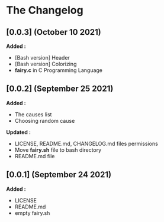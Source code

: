 # The Changelog

## [0.0.3] (October 10 2021)

**Added :**
- [Bash version] Header
- [Bash version] Colorizing
- **fairy.c** in C Programming Language

## [0.0.2] (September 25 2021)

**Added :**

- The causes list
- Choosing random cause

**Updated :**

- LICENSE, README.md, CHANGELOG.md files permissions
- Move **fairy.sh** file to bash directory
- README.md file

## [0.0.1] (September 24 2021)

**Added :**

- LICENSE
- README.md
- empty fairy.sh

